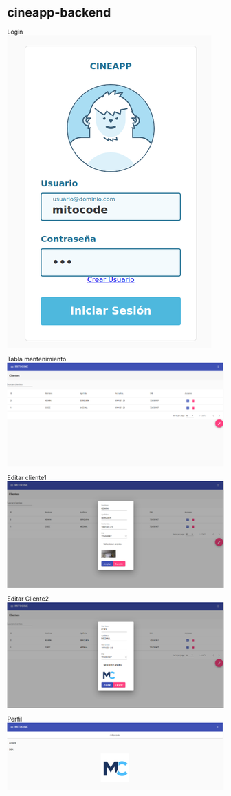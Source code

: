 # cineapp-backend

Login
 ![Login](1.png?raw=true "Login") 

Tabla mantenimiento
 ![Tabla mantenimiento](2.png?raw=true "Tabla mantenimiento") 

Editar cliente1
 ![Editar cliente1](3.png?raw=true "Editar cliente1") 

Editar Cliente2
 ![Editar cliente2](4.png?raw=true "Editar cliente2") 

Perfil
 ![Perfil](5.png?raw=true "Perfil") 
